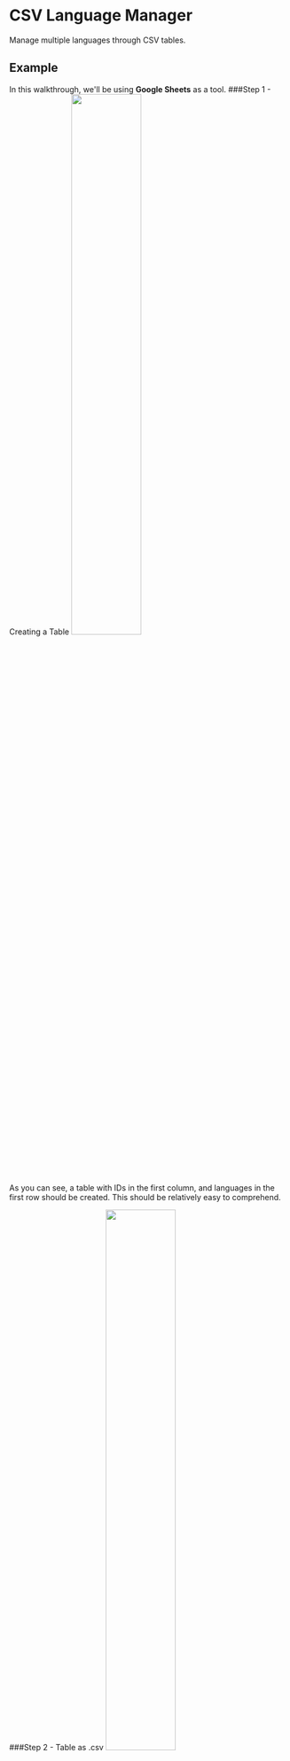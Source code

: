 # CSV Language Manager
Manage multiple languages through CSV tables.

## Example 
In this walkthrough, we'll be using **Google Sheets** as a tool. 
###Step 1 - Creating a Table
<img src="https://lh6.googleusercontent.com/Qf1VnlLKBEDnvlRkk5dbP1zxyczKeuXINvoyHj-EsGvJkUBUI4DmL_xzO5_hmd0kAUR9Ux3BV3K-DvA=w2880-h1606-rw" width=50%>

As you can see, a table with IDs in the first column, and languages in the first row should be created. This should be
relatively easy to comprehend.

###Step 2 - Table as .csv
<img src="https://lh3.googleusercontent.com/_epaI9HY_4oGvadPLJRCgmWdQRevSPWO66z6iYQOeK97EIMqpE7wYTlUmUb-iemE80vZd9w0Kaor89Y=w2880-h1606-rw" width=50%>
